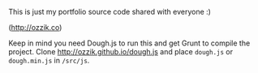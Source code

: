 This is just my portfolio source code shared with everyone :)

(http://ozzik.co)


Keep in mind you need Dough.js to run this and get Grunt to compile the project. Clone http://ozzik.github.io/dough.js and place ```dough.js``` or ```dough.min.js``` in ```/src/js```.
